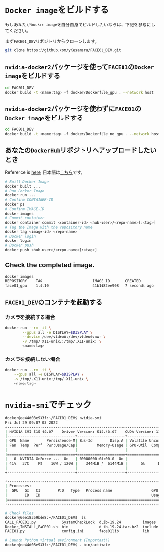 # `Docker image`をビルドする
もしあなたが`Docker image`を自分自身でビルドしたいならば、下記を参考にしてください。

まず`FACE01_DEV`リポジトリからクローンします。
```bash
git clone https://github.com/yKesamaru/FACE01_DEV.git
```


## `nvidia-docker2`パッケージを使って`FACE01`の`Docker image`をビルドする
```bash
cd FACE01_DEV
docker build -t <name:tag> -f docker/Dockerfile_gpu . --network host
```


## `nvidia-docker2`パッケージを**使わずに**`FACE01`の`Docker image`をビルドする
```bash
cd FACE01_DEV
docker build -t <name:tag> -f docker/Dockerfile_no_gpu . --network host
```


## あなたの`DockerHub`リポジトリへアップロードしたいとき
Reference is [here](https://docs.docker.com/docker-hub/repos/#pushing-a-docker-container-image-to-docker-hub).
日本語は[こちら](https://zenn.dev/katan/articles/1d5ff92fd809e7)です。
```bash
# Built Docker Image
docker built ...
# Run Docker Image
docker run ...
# Confirm CONTAINER-ID
docker ps
# Confirm IMAGE-ID
docker images
# Commit container
docker container commit <container-id> <hub-user>/<repo-name>[:<tag>]
# Tag the Image with the repository name
docker tag <image-id> <repo-name>
# Docker login
docker login
# Docker push
docker push <hub-user>/<repo-name>[:<tag>]
```


## Check the completed image.
```bash
docker images
REPOSITORY    TAG                       IMAGE ID       CREATED         SIZE
face01_gpu    1.4.10                    41b1d82ee908   7 seconds ago   17.5GB
```


## `FACE01_DEV`のコンテナを起動する
### カメラを接続する場合
```bash
docker run --rm -it \
        --gpus all -e DISPLAY=$DISPLAY \
        --device /dev/video0:/dev/video0:mwr \
        -v /tmp/.X11-unix/:/tmp/.X11-unix: \
        <name:tag>
```
### カメラを**接続しない**場合
```bash
docker run --rm -it \
    --gpus all -e DISPLAY=$DISPLAY \
    -v /tmp/.X11-unix:/tmp/.X11-unix \
    <name:tag>
```

# `nvidia-smi`でチェック
```bash
docker@ee44d08e933f:~/FACE01_DEV$ nvidia-smi
Fri Jul 29 09:07:03 2022
+-----------------------------------------------------------------------------+
| NVIDIA-SMI 515.48.07    Driver Version: 515.48.07    CUDA Version: 11.7     |
|-------------------------------+----------------------+----------------------+
| GPU  Name        Persistence-M| Bus-Id        Disp.A | Volatile Uncorr. ECC |
| Fan  Temp  Perf  Pwr:Usage/Cap|         Memory-Usage | GPU-Util  Compute M. |
|                               |                      |               MIG M. |
|===============================+======================+======================|
|   0  NVIDIA GeForce ...  On   | 00000000:08:00.0  On |                  N/A |
| 41%   37C    P8    16W / 120W |    344MiB /  6144MiB |      5%      Default |
|                               |                      |                  N/A |
+-------------------------------+----------------------+----------------------+

+-----------------------------------------------------------------------------+
| Processes:                                                                  |
|  GPU   GI   CI        PID   Type   Process name                  GPU Memory |
|        ID   ID                                                   Usage      |
|=============================================================================|
+-----------------------------------------------------------------------------+

# Check files
docker@6ee18359bde8:~/FACE01_DEV$  ls
CALL_FACE01.py            SystemCheckLock  dlib-19.24          images   lib64        output              requirements.txt  test.mp4
Docker_INSTALL_FACE01.sh  bin              dlib-19.24.tar.bz2  include  noFace       preset_face_images  share             顔無し区間を含んだテスト動画.mp4
FACE01.py                 config.ini       face01lib           lib      npKnown.npz  pyvenv.cfg          some_people.mp4

# Launch Python virtual environment (Important!)
docker@ee44d08e933f:~/FACE01_DEV$ . bin/activate

```
